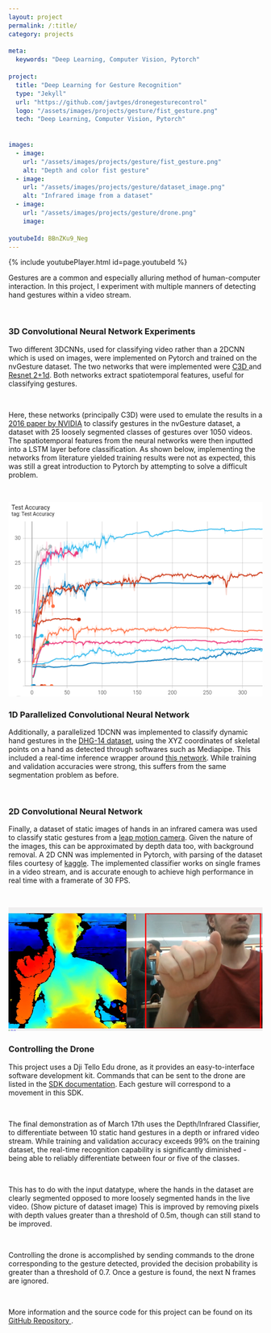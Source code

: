```yaml
---
layout: project
permalink: /:title/
category: projects

meta:
  keywords: "Deep Learning, Computer Vision, Pytorch"

project:
  title: "Deep Learning for Gesture Recognition"
  type: "Jekyll"
  url: "https://github.com/javtges/dronegesturecontrol"
  logo: "/assets/images/projects/gesture/fist_gesture.png"
  tech: "Deep Learning, Computer Vision, Pytorch"


images:
  - image:
    url: "/assets/images/projects/gesture/fist_gesture.png"
    alt: "Depth and color fist gesture"
  - image:
    url: "/assets/images/projects/gesture/dataset_image.png"
    alt: "Infrared image from a dataset"
  - image:
    url: "/assets/images/projects/gesture/drone.png"
    image:

youtubeId: BBnZKu9_Neg
---
```




{% include youtubePlayer.html id=page.youtubeId %}

<p>Gestures are a common and especially alluring method of human-computer interaction. In this project, I experiment with multiple manners of detecting hand gestures within a video stream. </p>
<br>

<!-- <p>Time-series data struggles with a fundamental challenge in live inference tasks - that is, the problem of segmentation. In a live video stream, there's no definite beginning or end of the gesture, and the time the gesture takes to be performed can be variable.</p>
<br>
<p>
Various solutions to this temporal classification problem exist in the deep learning space, most prominently recurrent neural networks (RNNs) which take multiple inputs - a more traditional input for a CNN layer, and a previous state of the RNN. This is used in models such as LTSMs, wherein memory of previous states is kept, and specific loss functions have been developed for use with these networks, such as CTC: Connectionist Temporal Classification loss, all of which were experimented with in this project.</p>
<br> -->

### 3D Convolutional Neural Network Experiments

<p>
Two different 3DCNNs, used for classifying video rather than a 2DCNN which is used on images, were implemented on Pytorch and trained on the nvGesture dataset. The two networks that were implemented were <a href="https://arxiv.org/abs/1412.0767" target="_blank"><u>C3D</u> </a> and <a href="https://arxiv.org/pdf/1711.11248.pdf" target="_blank"><u>Resnet 2+1d</u></a>. Both networks extract spatiotemporal features, useful for classifying gestures.</p>
<br>

<p>
Here, these networks (principally C3D) were used to emulate the results in a <a href="https://research.nvidia.com/sites/default/files/pubs/2016-06_Online-Detection-and/NVIDIA_R3DCNN_cvpr2016.pdf" target="_blank"><u>2016 paper by NVIDIA</u></a> to classify gestures in the nvGesture dataset, a dataset with 25 loosely segmented classes of gestures over 1050 videos. The spatiotemporal features from the neural networks were then inputted into a LSTM layer before classification. As shown below, implementing the networks from literature yielded training results were not as expected, this was still a great introduction to Pytorch by attempting to solve a difficult problem. </p> <br>

![Tensorboard results for experiments on the nvGesture dataset](/assets/images/projects/gesture/tensorboard.png)


### 1D Parallelized Convolutional Neural Network <br>

<p> Additionally, a parallelized 1DCNN was implemented to classify dynamic hand gestures in the <a href="http://www-rech.telecom-lille.fr/shrec2017-hand/" target="_blank"><u>DHG-14 dataset</u></a>, using the XYZ coordinates of skeletal points on a hand as detected through softwares such as Mediapipe. This included a real-time inference wrapper around <a href="https://github.com/guillaumephd/deep_learning_hand_gesture_recognition" target="_blank"><u>this network</u></a>. While training and validation accuracies were strong, this suffers from the same segmentation problem as before. </p>
<br>

### 2D Convolutional Neural Network 

<p>
Finally, a dataset of static images of hands in an infrared camera was used to classify static gestures from a <a href="https://www.kaggle.com/gti-upm/leapgestrecog" target="_blank"><u>leap motion camera</u></a>. Given the nature of the images, this can be approximated by depth data too, with background removal. A 2D CNN was implemented in Pytorch, with parsing of the dataset files courtesy of <a href="https://www.kaggle.com/kageyama/keras-hand-gesture-recognition-cnn/notebook" target="_blank"><u>kaggle</u></a>. The implemented classifier works on single frames in a video stream, and is accurate enough to achieve high performance in real time with a framerate of 30 FPS.
</p> <br>

![An infrared image from the dataset](/assets/images/projects/gesture/fist_gesture.png)

### Controlling the Drone

<p>
This project uses a Dji Tello Edu drone, as it provides an easy-to-interface software development kit. Commands that can be sent to the drone are listed in the <a href="https://djitellopy.readthedocs.io/en/latest/tello/" target="_blank"> <u>SDK documentation</u></a>. Each gesture will correspond to a movement in this SDK. </p> <br>

<p>
The final demonstration as of March 17th uses the Depth/Infrared Classifier, to differentiate between 10 static hand gestures in a depth or infrared video stream. While training and validation accuracy exceeds 99% on the training dataset, the real-time recognition capability is significantly diminished - being able to reliably differentiate between four or five of the classes.
</p> <br>
<p>
This has to do with the input datatype, where the hands in the dataset are clearly segmented opposed to more loosely segmented hands in the live video. (Show picture of dataset image) This is improved by removing pixels with depth values greater than a threshold of 0.5m, though can still stand to be improved.
</p> <br>
<p>
Controlling the drone is accomplished by sending commands to the drone corresponding to the gesture detected, provided the decision probability is greater than a threshold of 0.7. Once a gesture is found, the next N frames are ignored.
</p> <br>

<p> More information and the source code for this project can be found on its <a href="https://github.com/javtges/dronegesturecontrol" target="_blank"> <u>GitHub Repository</u> </a>.</p>
